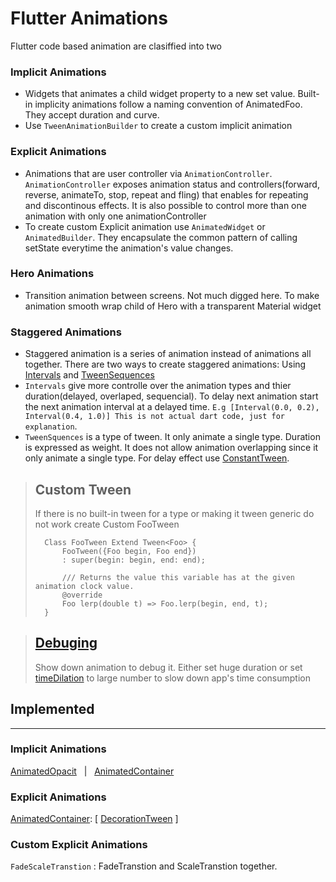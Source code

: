 # Flutter Animations

Flutter code based animation are clasiffied into two

### Implicit Animations

- Widgets that animates a child widget property to a new set value. Built-in implicity animations follow a naming convention of AnimatedFoo. They accept duration and curve.
- Use `TweenAnimationBuilder` to create a custom implicit animation

### Explicit Animations

- Animations that are user controller via `AnimationController`. `AnimationController` exposes animation status and controllers(forward, reverse, animateTo, stop, repeat and fling) that enables for repeating and discontinous effects. It is also possible to control more than one animation with only one animationController
- To create custom Explicit animation use `AnimatedWidget` or `AnimatedBuilder`. They encapsulate the common pattern of calling setState everytime the animation's value changes.

### Hero Animations

- Transition animation between screens. Not much digged here. To make animation smooth wrap child of Hero with a transparent Material widget

### Staggered Animations

- Staggered animation is a series of animation instead of animations all together. There are two ways to create staggered animations: Using [Intervals](https://api.flutter.dev/flutter/animation/Interval-class.html) and [TweenSequences](https://api.flutter.dev/flutter/animation/animation-library.html#staggered-animations-tweensequences)
- `Intervals` give more controlle over the animation types and thier duration(delayed, overlaped, sequencial). To delay next animation start the next animation interval at a delayed time. `E.g [Interval(0.0, 0.2), Interval(0.4, 1.0)] This is not actual dart code, just for explanation`.
- `TweenSquences` is a type of tween. It only animate a single type. Duration is expressed as weight. It does not allow animation overlapping since it only animate a single type. For delay effect use [ConstantTween](https://api.flutter.dev/flutter/animation/ConstantTween-class.html).

> ## Custom Tween
> If there is no built-in tween for a type or making it tween generic do not work create Custom FooTween
>
>       Class FooTween Extend Tween<Foo> {
>           FooTween({Foo begin, Foo end})
>           : super(begin: begin, end: end);
>
>           /// Returns the value this variable has at the given animation clock value.
>           @override
>           Foo lerp(double t) => Foo.lerp(begin, end, t);
>       }

> ## [Debuging](https://flutter.dev/docs/testing/code-debugging#debugging-animations)
> Show down animation to debug it. Either set huge duration or set [timeDilation](https://api.flutter.dev/flutter/scheduler/timeDilation.html) to large number to slow down app's time consumption

## Implemented

---

### Implicit Animations

[AnimatedOpacit](https://api.flutter.dev/flutter/widgets/AnimatedOpacity-class.html) &nbsp;&nbsp;|&nbsp;&nbsp; [AnimatedContainer](https://api.flutter.dev/flutter/widgets/AnimatedContainer-class.html)

### Explicit Animations

[AnimatedContainer](https://api.flutter.dev/flutter/widgets/DecoratedBoxTransition-class.html): [ [DecorationTween](https://api.flutter.dev/flutter/widgets/DecorationTween-class.html) ]

### Custom Explicit Animations

`FadeScaleTranstion` : FadeTranstion and ScaleTranstion together.

